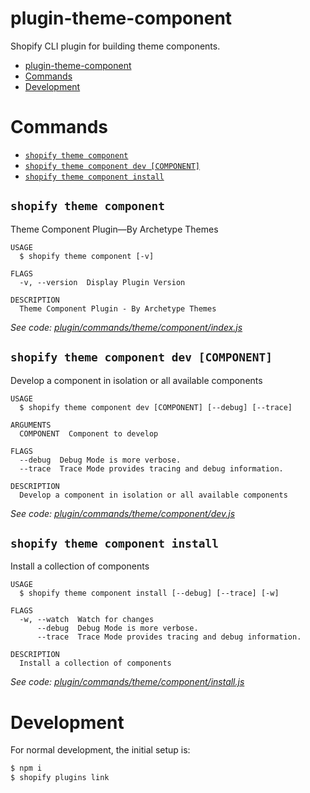 # plugin-theme-component

Shopify CLI plugin for building theme components.

<!-- toc -->
* [plugin-theme-component](#plugin-theme-component)
* [Commands](#commands)
* [Development](#development)
<!-- tocstop -->

# Commands

<!-- commands -->
* [`shopify theme component`](#shopify-theme-component)
* [`shopify theme component dev [COMPONENT]`](#shopify-theme-component-dev-component)
* [`shopify theme component install`](#shopify-theme-component-install)

## `shopify theme component`

Theme Component Plugin—By Archetype Themes

```
USAGE
  $ shopify theme component [-v]

FLAGS
  -v, --version  Display Plugin Version

DESCRIPTION
  Theme Component Plugin - By Archetype Themes
```

_See code: [plugin/commands/theme/component/index.js](https://github.com/archetype-themes/plugin-theme-component/blob/v2.3.1/plugin/commands/theme/component/index.js)_

## `shopify theme component dev [COMPONENT]`

Develop a component in isolation or all available components

```
USAGE
  $ shopify theme component dev [COMPONENT] [--debug] [--trace]

ARGUMENTS
  COMPONENT  Component to develop

FLAGS
  --debug  Debug Mode is more verbose.
  --trace  Trace Mode provides tracing and debug information.

DESCRIPTION
  Develop a component in isolation or all available components
```

_See code: [plugin/commands/theme/component/dev.js](https://github.com/archetype-themes/plugin-theme-component/blob/v2.3.1/plugin/commands/theme/component/dev.js)_

## `shopify theme component install`

Install a collection of components

```
USAGE
  $ shopify theme component install [--debug] [--trace] [-w]

FLAGS
  -w, --watch  Watch for changes
      --debug  Debug Mode is more verbose.
      --trace  Trace Mode provides tracing and debug information.

DESCRIPTION
  Install a collection of components
```

_See code: [plugin/commands/theme/component/install.js](https://github.com/archetype-themes/plugin-theme-component/blob/v2.3.1/plugin/commands/theme/component/install.js)_
<!-- commandsstop -->

# Development

For normal development, the initial setup is:

```sh
$ npm i
$ shopify plugins link
```
